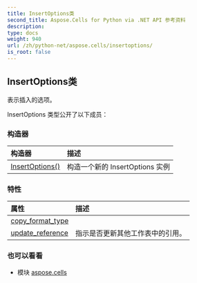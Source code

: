 ```yaml
---
title: InsertOptions类
second_title: Aspose.Cells for Python via .NET API 参考资料
description:
type: docs
weight: 940
url: /zh/python-net/aspose.cells/insertoptions/
is_root: false
---
```

## InsertOptions类
表示插入的选项。



InsertOptions 类型公开了以下成员：

### 构造器
|构造器|描述|
| :- | :- |
| [InsertOptions()](/cells/zh/python-net/aspose.cells/insertoptions/__init__/#) |构造一个新的 InsertOptions 实例|


### 特性
|属性|描述|
| :- | :- |
| [copy_format_type](/cells/zh/python-net/aspose.cells/insertoptions/copy_format_type) |  |
| [update_reference](/cells/zh/python-net/aspose.cells/insertoptions/update_reference) |指示是否更新其他工作表中的引用。|



### 也可以看看
* 模块 [aspose.cells](..)
